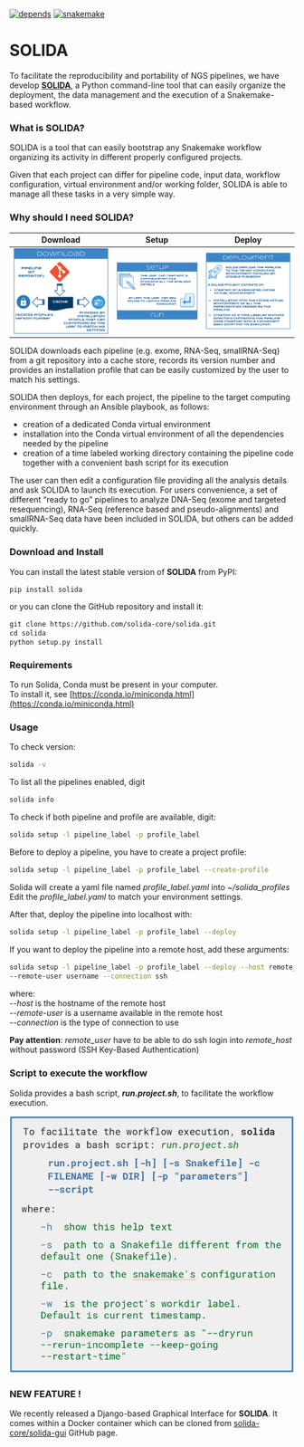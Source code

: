 [![depends](https://img.shields.io/badge/depends%20from-bioconda-brightgreen.svg)](http://bioconda.github.io/)
[![snakemake](https://img.shields.io/badge/snakemake-5.3-brightgreen.svg)](https://snakemake.readthedocs.io/en/stable/)

# SOLIDA

To facilitate the reproducibility and portability of NGS pipelines, we have develop **[SOLIDA]()**,  a Python command-line tool that can easily organize the deployment, the data management and the execution of a Snakemake-based workflow.


### What is SOLIDA?

SOLIDA is a tool that can easily bootstrap any Snakemake workflow organizing its activity in different properly configured projects. 

Given that each project can differ for pipeline code, input data, workflow configuration, virtual environment and/or working folder, SOLIDA is able to manage all these tasks in a very simple way.


### Why should I need SOLIDA?


Download             |  Setup             |  Deploy
:-------------------------:|:-------------------------:|:-------------------------:
![](images/downl.png)  |  ![](images/setup.png)  |  ![](images/depl.png)





SOLIDA downloads each pipeline (e.g. exome, RNA-Seq, smallRNA-Seq) from a git repository into a cache store, records its version number and provides an installation profile that can be easily customized by the user to match his settings.


SOLIDA then deploys, for each project, the pipeline to the target computing environment through an Ansible playbook, as follows:
* creation of a dedicated Conda virtual environment
* installation into the Conda virtual environment of all the dependencies needed by the pipeline
* creation of a time labeled working directory containing the pipeline code together with a convenient bash script for its execution

The user  can then edit a configuration file providing all the analysis details and ask SOLIDA to launch its execution.
For users convenience, a set of different “ready to go” pipelines to analyze DNA-Seq (exome and targeted resequencing), RNA-Seq (reference based and pseudo-alignments) and smallRNA-Seq data have been included in SOLIDA, but others can be added quickly.

### Download and Install
You can install the latest stable version of **SOLIDA** from PyPI:
```
pip install solida
```
or you can clone the GitHub repository and install it:
```
git clone https://github.com/solida-core/solida.git
cd solida
python setup.py install
```

### Requirements

To run Solida, Conda must be present in your computer.    
To install it, see [https://conda.io/miniconda.html](https://conda.io/miniconda.html) 

### Usage

To check version:
```bash
solida -v
```

To list all the pipelines enabled, digit
```bash
solida info
```

To check if both pipeline and profile are available, digit:
```bash
solida setup -l pipeline_label -p profile_label
```

Before to deploy a pipeline, you have to create a project profile:
```bash
solida setup -l pipeline_label -p profile_label --create-profile 
```
Solida will create a yaml file named _profile_label.yaml_ into _~/solida_profiles_  
Edit the _profile_label.yaml_ to match your environment settings.

After that, deploy the pipeline into localhost with:
```bash
solida setup -l pipeline_label -p profile_label --deploy 
```
If you want to deploy the pipeline into a remote host, add these 
arguments:
```bash
solida setup -l pipeline_label -p profile_label --deploy --host remote_host 
--remote-user username --connection ssh
```
where:  
_--host_ is the hostname of the remote host  
_--remote-user_ is a username available in the remote host  
_--connection_ is the type of connection to use  

**Pay attention**: _remote_user_ have to be able to do ssh login into _remote_host_ 
without password (SSH Key-Based Authentication)

### Script to execute the workflow
Solida provides a bash script, _**run.project.sh**_, to facilitate the 
workflow execution.  

![](images/run.png)

### **NEW FEATURE !**
We recently released a Django-based Graphical Interface for **SOLIDA**.
It comes within a Docker container which can be cloned from [solida-core/solida-gui](https://github.com/solida-core/solida-gui.git) GitHub page. 
